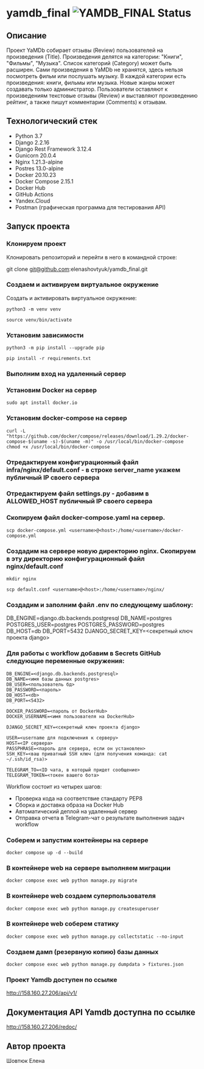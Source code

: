# yamdb_final ![YAMDB_FINAL Status](https://github.com/elenashovtyuk/yamdb_final/actions/workflows/yamdb_workflow.yaml/badge.svg)

## Описание

Проект YaMDb собирает отзывы (Review) пользователей на произведения (Title).
Произведения делятся на категории: "Книги", "Фильмы", "Музыка". Список категорий (Category) может быть расширен.
Сами произведения в YaMDb не хранятся, здесь нельзя посмотреть фильм или послушать музыку.
В каждой категории есть произведения: книги, фильмы или музыка.
Новые жанры может создавать только администратор.
Пользователи оставляют к произведениям текстовые отзывы (Review) и выставляют произведению рейтинг,
а также пишут комментарии (Comments) к отзывам.

## Технологический стек

- Python 3.7
- Django 2.2.16
- Django Rest Framework 3.12.4
- Gunicorn 20.0.4
- Nginx 1.21.3-alpine
- Postres 13.0-alpine
- Docker 20.10.23
- Docker Compose 2.15.1
- Docker Hub
- GitHub Actions
- Yandex.Cloud
- Postman (графическая программа для тестирования API)


## Запуск проекта

### Клонируем проект

Клонировать репозиторий и перейти в него в командной строке:

git clone git@github.com:elenashovtyuk/yamdb_final.git

### Cоздаем и активируем виртуальное окружение

Cоздать и активировать виртуальное окружение:

```
python3 -m venv venv
```

```
source venv/bin/activate
```

### Установим зависимости

```
python3 -m pip install --upgrade pip
```

```
pip install -r requirements.txt
```

### Выполним вход на удаленный сервер

### Установим Docker на сервер

```
sudo apt install docker.io
```

### Установим docker-compose на сервер

```
curl -L "https://github.com/docker/compose/releases/download/1.29.2/docker-compose-$(uname -s)-$(uname -m)" -o /usr/local/bin/docker-compose
chmod +x /usr/local/bin/docker-compose
```

### Отредактируем конфигурационный файл infra/nginx/default.conf - в строке server_name укажем публичный IP своего сервера

### Отредактируем файл settings.py - добавим в ALLOWED_HOST публичный IP своего сервера

### Скопируем файл docker-compose.yaml на сервер.

```
scp docker-compose.yml <username>@<host>:/home/<username>/docker-compose.yml
```

### Создадим на сервере новую директорию nginx. Скопируем в эту директорию конфигурационный файл nginx/default.conf

```
mkdir nginx

scp default.conf <username>@<host>:/home/<username>/nginx/
```

### Cоздадим и заполним файл .env по следующему шаблону:

DB_ENGINE=django.db.backends.postgresql
DB_NAME=postgres
POSTGRES_USER=postgres
POSTGRES_PASSWORD=postgres
DB_HOST=db
DB_PORT=5432
DJANGO_SECRET_KEY=<секретный ключ проекта django>

### Для работы с workflow добавим в Secrets GitHub следующие переменные окружения:

```
DB_ENGINE=<django.db.backends.postgresql>
DB_NAME=<имя базы данных postgres>
DB_USER=<пользователь бд>
DB_PASSWORD=<пароль>
DB_HOST=<db>
DB_PORT=<5432>

DOCKER_PASSWORD=<пароль от DockerHub>
DOCKER_USERNAME=<имя пользователя на DockerHub>

DJANGO_SECRET_KEY=<секретный ключ проекта django>

USER=<username для подключения к серверу>
HOST=<IP сервера>
PASSPHRASE=<пароль для сервера, если он установлен>
SSH_KEY=<ваш приватный SSH ключ (для получения команда: cat ~/.ssh/id_rsa)>

TELEGRAM_TO=<ID чата, в который придет сообщение>
TELEGRAM_TOKEN=<токен вашего бота>
```

Workflow состоит из четырех шагов:

- Проверка кода на соответствие стандарту PEP8
- Сборка и доставка образа на Docker Hub
- Автоматический деплой на удаленный сервер
- Отправка отчета в Telegram-чат о результате выполнения задач workflow

### Соберем и запустим контейнеры на сервере

```
docker compose up -d --build
```

### В контейнере web на сервере выполняем миграции

```
docker compose exec web python manage.py migrate
```

### В контейнере web создаем суперпользователя

```
docker compose exec web python manage.py createsuperuser
```

### В контейнере web соберем статику

```
docker compose exec web python manage.py collectstatic --no-input
```

### Создаем дамп (резервную копию) базы данных

```
docker compose exec web python manage.py dumpdata > fixtures.json
```

### Проект Yamdb доступен по ссылке

http://158.160.27.206/api/v1/

## Документация API Yamdb доступна по ссылке

http://158.160.27.206/redoc/


## Автор проекта
Шовтюк Елена
